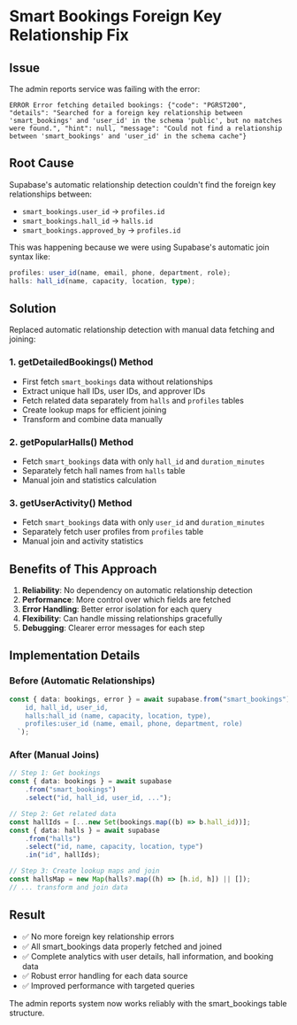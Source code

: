 # Smart Bookings Foreign Key Relationship Fix

## Issue

The admin reports service was failing with the error:

```
ERROR Error fetching detailed bookings: {"code": "PGRST200", "details": "Searched for a foreign key relationship between 'smart_bookings' and 'user_id' in the schema 'public', but no matches were found.", "hint": null, "message": "Could not find a relationship between 'smart_bookings' and 'user_id' in the schema cache"}
```

## Root Cause

Supabase's automatic relationship detection couldn't find the foreign key relationships between:

- `smart_bookings.user_id` → `profiles.id`
- `smart_bookings.hall_id` → `halls.id`
- `smart_bookings.approved_by` → `profiles.id`

This was happening because we were using Supabase's automatic join syntax like:

```typescript
profiles: user_id(name, email, phone, department, role);
halls: hall_id(name, capacity, location, type);
```

## Solution

Replaced automatic relationship detection with manual data fetching and joining:

### 1. **getDetailedBookings() Method**

- First fetch `smart_bookings` data without relationships
- Extract unique hall IDs, user IDs, and approver IDs
- Fetch related data separately from `halls` and `profiles` tables
- Create lookup maps for efficient joining
- Transform and combine data manually

### 2. **getPopularHalls() Method**

- Fetch `smart_bookings` data with only `hall_id` and `duration_minutes`
- Separately fetch hall names from `halls` table
- Manual join and statistics calculation

### 3. **getUserActivity() Method**

- Fetch `smart_bookings` data with only `user_id` and `duration_minutes`
- Separately fetch user profiles from `profiles` table
- Manual join and activity statistics

## Benefits of This Approach

1. **Reliability**: No dependency on automatic relationship detection
2. **Performance**: More control over which fields are fetched
3. **Error Handling**: Better error isolation for each query
4. **Flexibility**: Can handle missing relationships gracefully
5. **Debugging**: Clearer error messages for each step

## Implementation Details

### Before (Automatic Relationships)

```typescript
const { data: bookings, error } = await supabase.from("smart_bookings").select(`
    id, hall_id, user_id,
    halls:hall_id (name, capacity, location, type),
    profiles:user_id (name, email, phone, department, role)
  `);
```

### After (Manual Joins)

```typescript
// Step 1: Get bookings
const { data: bookings } = await supabase
	.from("smart_bookings")
	.select("id, hall_id, user_id, ...");

// Step 2: Get related data
const hallIds = [...new Set(bookings.map((b) => b.hall_id))];
const { data: halls } = await supabase
	.from("halls")
	.select("id, name, capacity, location, type")
	.in("id", hallIds);

// Step 3: Create lookup maps and join
const hallsMap = new Map(halls?.map((h) => [h.id, h]) || []);
// ... transform and join data
```

## Result

- ✅ No more foreign key relationship errors
- ✅ All smart_bookings data properly fetched and joined
- ✅ Complete analytics with user details, hall information, and booking data
- ✅ Robust error handling for each data source
- ✅ Improved performance with targeted queries

The admin reports system now works reliably with the smart_bookings table structure.
